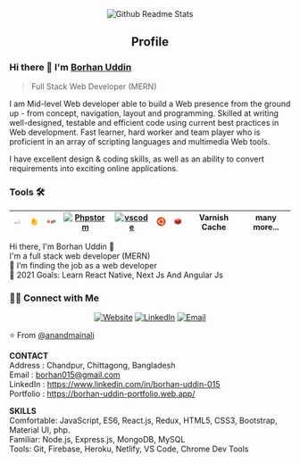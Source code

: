 <p align="center">
 <img width="100px" src="https://res.cloudinary.com/anuraghazra/image/upload/v1594908242/logo_ccswme.svg" align="center" alt="Github Readme Stats" />
 <h2 align="center">Profile</h2>
</p>

### Hi there 👋 I'm [Borhan Uddin](https://borhan-uddin-portfolio.web.app/)
> Full Stack Web Developer (MERN)

<div>
 <p>
I am Mid-level Web developer able to build a Web presence from the ground up - from concept, navigation, layout and programming. Skilled at writing well-designed, testable and efficient code using current best practices in Web development. Fast learner, hard worker and team player who is proficient in an array of scripting languages and multimedia Web tools.

I have excellent design & coding skills, as well as an ability to convert requirements into exciting online applications.
</p>
</div>
 
### Tools 🛠️

| [<img src="https://raw.githubusercontent.com/github/explore/80688e429a7d4ef2fca1e82350fe8e3517d3494d/topics/mysql/mysql.png" alt="mysql" width="24">](https://www.mysql.com/) |  [<img src="https://raw.githubusercontent.com/github/explore/80688e429a7d4ef2fca1e82350fe8e3517d3494d/topics/firebase/firebase.png" alt="firebase" width="24">](https://firebase.google.com/) | [<img src="https://raw.githubusercontent.com/github/explore/80688e429a7d4ef2fca1e82350fe8e3517d3494d/topics/git/git.png" alt="Git" width="24">](https://git-scm.com/) |  [<img src="https://logonoid.com/images/phpstorm-logo.png" alt="Phpstorm" width="24">](https://www.jetbrains.com/phpstorm/) | [<img src="https://upload.wikimedia.org/wikipedia/commons/thumb/2/2d/Visual_Studio_Code_1.18_icon.svg/1200px-Visual_Studio_Code_1.18_icon.svg.png" alt="vscode" width="24">](https://code.visualstudio.com/) | [<img src="https://raw.githubusercontent.com/github/explore/80688e429a7d4ef2fca1e82350fe8e3517d3494d/topics/ubuntu/ubuntu.png" alt="Ubuntu" width="24">](https://ubuntu.com/)  |  [<img src="https://raw.githubusercontent.com/github/explore/80688e429a7d4ef2fca1e82350fe8e3517d3494d/topics/redis/redis.png" alt="Redis" width="24">](https://redis.io/) | Varnish Cache | many more...
|---|---|---|---|---|---|---|---|---|

Hi there, I'm Borhan Uddin 👋\
I'm a full stack web developer (MERN)\
👯 I’m finding the job as a web developer\
🥅 2021 Goals: Learn React Native, Next Js And Angular Js

<h3> 🤝🏻 Connect with Me </h3>

<p align="center">
<a href="https://borhan-uddin-portfolio.web.app" target="_blank"><img alt="Website" src="https://img.shields.io/badge/Website-www.anandmainali.com.np-blue?style=flat&logo=google-chrome"></a>
<a href="https://www.linkedin.com/in/borhan-uddin-015/" target="_blank"><img alt="LinkedIn" src="https://img.shields.io/badge/LinkedIn-@borhanuddin-blue?style=flat&logo=linkedin"></a>
<a href="mailto:borhan015@gmail.com"><img alt="Email" src="https://img.shields.io/badge/Email-borhan015@gmail.com-blue?style=flat&logo=gmail"></a>
</p>


⭐️ From [@anandmainali](https://github.com/anandmainali)

**CONTACT**\
Address   : Chandpur, Chittagong, Bangladesh\
Email     : borhan015@gmail.com\
LinkedIn  : https://www.linkedin.com/in/borhan-uddin-015 \
Portfolio : https://borhan-uddin-portfolio.web.app/

**SKILLS**\
Comfortable: JavaScript, ES6, React.js, Redux, HTML5, CSS3, Bootstrap, Material UI, php.\
Familiar: Node.js, Express.js, MongoDB, MySQL\
Tools: Git, Firebase, Heroku, Netlify, VS Code, Chrome Dev Tools
